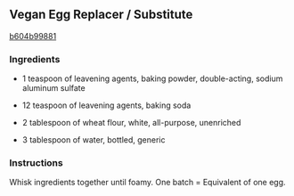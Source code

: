 ## Vegan Egg Replacer / Substitute

[b604b99881](http://www.food.com/recipe/vegan-egg-replacer-substitute-203168)

### Ingredients

 - 1 teaspoon of leavening agents, baking powder, double-acting, sodium aluminum sulfate

 - 12 teaspoon of leavening agents, baking soda

 - 2 tablespoon of wheat flour, white, all-purpose, unenriched

 - 3 tablespoon of water, bottled, generic

### Instructions

Whisk ingredients together until foamy. One batch = Equivalent of one egg.